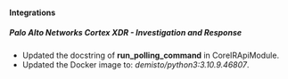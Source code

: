 
#### Integrations
##### Palo Alto Networks Cortex XDR - Investigation and Response
- Updated the docstring of **run_polling_command** in CoreIRApiModule.
- Updated the Docker image to: *demisto/python3:3.10.9.46807*.
